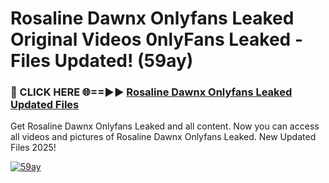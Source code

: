 # Rosaline Dawnx Onlyfans Leaked Original Videos 0nlyFans Leaked - Files Updated! (59ay)

<h3>🔴 CLICK HERE 🌐==►► <a href="https://tinyurl.com/ms9xzufz" rel="nofollow">Rosaline Dawnx Onlyfans Leaked Updated Files</a></h3>

Get Rosaline Dawnx Onlyfans Leaked and all content. Now you can access all videos and pictures of Rosaline Dawnx Onlyfans Leaked. New Updated Files 2025!

[![59ay](https://i.imgur.com/ppqm5kG.gif)](https://tinyurl.com/ms9xzufz)

